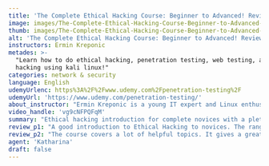 ```yaml
---
title: 'The Complete Ethical Hacking Course: Beginner to Advanced! Review'
image: images/The-Complete-Ethical-Hacking-Course-Beginner-to-Advanced-Review.jpeg
thumb: images/The-Complete-Ethical-Hacking-Course-Beginner-to-Advanced-Review.jpeg
alt: 'The Complete Ethical Hacking Course: Beginner to Advanced! Review'
instructors: Ermin Kreponic
metades: >-
  "Learn how to do ethical hacking, penetration testing, web testing, and wifi
  hacking using kali linux!"
categories: network & security
language: English
udemyUrlenc: https%3A%2F%2Fwww.udemy.com%2Fpenetration-testing%2F
udemyUrl: 'https://www.udemy.com/penetration-testing/'
about_instructor: "Ermin Kreponic is a young IT expert and Linux enthusiast who has a passion for troubleshooting network related problems. he is very detail-oriented and a great sense of problem-solving. "
video_handle: 'vg9cNFPQFqM'
summary: "Ethical hacking introduction for complete novices with a plethora of resource to utilize. The instructor is very open and shares a lot of his knowledge to his students."
review_p1: "A good introduction to Ethical Hacking to novices. The range of topics is very diverse with complete instructions for the students. A lot of exercises and examples are available for the utilization of students. The instructor proves in-depth instructions on how to install and use machines with lots of additional information that goes with it. The course is greatly structured than most courses available online. The instructor is very open about his past mistakes and shares it to students in order for them to learn from it. This course is great for anyone who has a great passion for Ethical Hacking and has a desire to learn a new comprehensive set of skills. "
review_p2: "The course covers a lot of helpful topics. It gives a great introduction to the materials that are used and how can one research more effectively online. It provides a lot of information and example for the students to practice with and improve their skills. It also delves into the topic of scanning and exploitation and a lot of the tools are taught in a way that students will be able to use them using their own methods.  Great practical applications and the instructors are very kind in helping his students. Lots of expectation are met by the students and lessons are very engaging."
agent: 'Katharina'
draft: false
---
```


